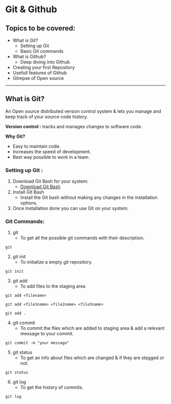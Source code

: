 # Git & Github

## Topics to be covered:
- What is Git?
    - Setting up Git
    - Basic Git commands
- What is Github?
    - Deep diving into Github
- Creating your first Repository
- Usefull features of Github
- Glimpse of Open source


---

## What is Git?
An Open source distributed version control system & lets you manage and keep track of your source code history.

**Version control :** tracks and manages changes to software code.

**Why Git?**
- Easy to maintain code.
- Increases the speed of development.
- Best way possible to work in a team.

### Setting up Git :

1. Download Git Bash for your system:
    - [Download Git Bash](https://git-scm.com/downloads)
2. Install Git Bash
    - Install the Git bash without making any changes in the installation options.
3. Once Installation done you can use Git on your system.

### Git Commands:

1. git
    - To get all the possible git commands with their description.
```
git
```

2. git init
    - To initialize a empty git repository.
```
git init
```

3. git add
    - To add files to the staging area
```
git add <filename>

git add <file1name> <file2name> <file3name>

git add . 
```

4. git commit
    - To commit the files which are added to staging area & add a relevant message to your commit.
```
git commit -m "your message"
```

5. git status
    - To get an info about files which are changed & if they are stagged or not.
```
git status
```

6. git log
    - To get the history of commits.
```
git log
```